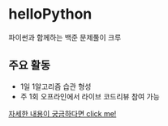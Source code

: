# helloPython

파이썬과 함께하는 백준 문제풀이 크루

## 주요 활동

* 1일 1알고리즘 습관 형성
* 주 1회 오프라인에서 라이브 코드리뷰 참여 가능

[자세한 내용이 궁금하다면 click me!](https://github.com/mtak0235/helloPython/wiki)

